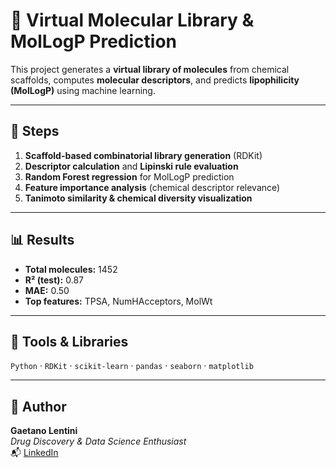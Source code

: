 # 🧪 Virtual Molecular Library & MolLogP Prediction

This project generates a **virtual library of molecules** from chemical scaffolds, computes **molecular descriptors**, and predicts **lipophilicity (MolLogP)** using machine learning.

---

## 🚀 Steps

1. **Scaffold-based combinatorial library generation** (RDKit)
2. **Descriptor calculation** and **Lipinski rule evaluation**
3. **Random Forest regression** for MolLogP prediction
4. **Feature importance analysis** (chemical descriptor relevance)
5. **Tanimoto similarity & chemical diversity visualization**

---

## 📊 Results

- **Total molecules:** 1452  
- **R² (test):** 0.87  
- **MAE:** 0.50  
- **Top features:** TPSA, NumHAcceptors, MolWt  

---

## 🧰 Tools & Libraries

`Python` · `RDKit` · `scikit-learn` · `pandas` · `seaborn` · `matplotlib`

---

## 👤 Author

**Gaetano Lentini**  
*Drug Discovery & Data Science Enthusiast*  
📬 [LinkedIn](https://www.linkedin.com/in/gaetanolentini96)  

